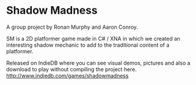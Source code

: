 # Shadow Madness

A group project by Ronan Murphy and Aaron Conroy.

SM is a 2D platformer game made in C# / XNA in which we created an
interesting shadow mechanic to add to the traditional content of a platformer.

Released on IndieDB where you can see visual demos, pictures and
also a download to play without compiling the project here.
http://www.indiedb.com/games/shadowmadness
